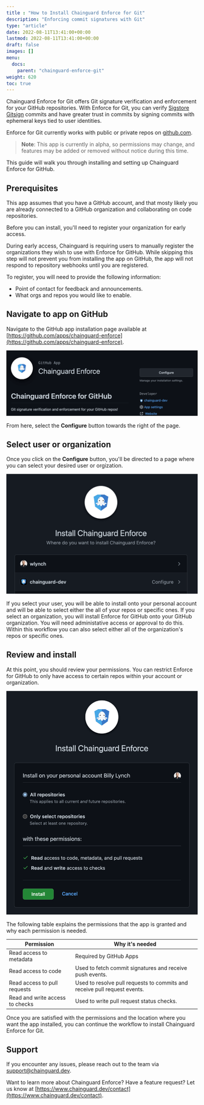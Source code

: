 ```yaml
---
title : "How to Install Chainguard Enforce for Git"
description: "Enforcing commit signatures with Git"
type: "article"
date: 2022-08-11T13:41:00+00:00
lastmod: 2022-08-11T13:41:00+00:00
draft: false
images: []
menu:
  docs:
    parent: "chainguard-enforce-git"
weight: 620
toc: true
---
```


Chainguard Enforce for Git offers Git signature verification and enforcement for your GitHub repositories. With Enforce for Git, you can verify [Sigstore Gitsign](https://docs.sigstore.dev/gitsign/overview) commits and have greater trust in commits by signing commits with ephemeral keys tied to user identities.

Enforce for Git currently works with public or private repos on [github.com](https://github.com).

> **Note**: This app is currently in alpha, so permissions may change, and features may be added or removed without notice during this time.

This guide will walk you through installing and setting up Chainguard Enforce for GitHub. 

## Prerequisites

This app assumes that you have a GitHub account, and that mosty likely you are already connected to a GitHub organization and collaborating on code repositories. 

Before you can install, you'll need to register your organization for early access.

During early access, Chainguard is requiring users to manually register the organizations they wish to use with Enforce for GitHub. While skipping this step will not prevent you from installing the app on GitHub, the app will not respond to repository webhooks until you are registered.

To register, you will need to provide the following information:

- Point of contact for feedback and announcements.
- What orgs and repos you would like to enable.

## Navigate to app on GitHub 

Navigate to the GitHub app installation page available at [https://github.com/apps/chainguard-enforce](https://github.com/apps/chainguard-enforce).

![Configure Chainguard Enforce for GitHub](configure.png)

From here, select the **Configure** button towards the right of the page. 

## Select user or organization

Once you click on the **Configure** button, you'll be directed to a page where you can select your desired user or orgization.

![Install Chainguard Enforce, user selection page](user-select.png)

If you select your user, you will be able to install onto your personal account and will be able to select either the all of your repos or specific ones. If you select an organization, you will install Enforce for GitHub onto your GitHub organization. You will need administative access or approval to do this. Within this workflow you can also select either all of the organization's repos or specific ones. 

## Review and install

At this point, you should review your permissions. You can restrict Enforce for GitHub to only have access to certain repos within your account or organization.

![Configure Chainguard Enforce permissions](permissions.png)

The following table explains the permissions that the app is granted and why each permission is needed. 

| Permission                      | Why it's needed                                                           |
| ------------------------------- | ------------------------------------------------------------------------- |
| Read access to metadata         | Required by GitHub Apps                                                   |
| Read access to code             | Used to fetch commit signatures and receive push events.                  |
| Read access to pull requests    | Used to resolve pull requests to commits and receive pull request events. |
| Read and write access to checks | Used to write pull request status checks.                                 |

Once you are satisfied with the permissions and the location where you want the app installed, you can continue the workflow to install Chainguard Enforce for Git.

## Support

If you encounter any issues, please reach out to the team via [support@chainguard.dev](mailto:support@chainguard.dev).

Want to learn more about Chainguard Enforce? Have a feature request? Let us know at [https://www.chainguard.dev/contact](https://www.chainguard.dev/contact).